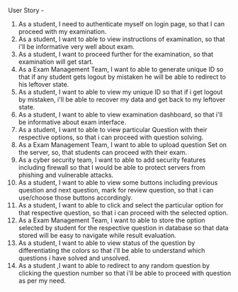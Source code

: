 User Story - 

1. As a student, I need to authenticate myself on login page, so that I can proceed with my examination.
2. As a student, I want to able to view instructions of examination, so that i'll be informative very well about exam.
3. As a student, I want to proceed further for the examination, so that examination will get start.
4. As a Exam Management Team, I want to able to generate unique ID so that if any student gets logout by mistaken he will be able to redirect to his leftover state.
5. As a student, I want to able to view my unique ID so that if i get logout by mistaken, i'll be able to recover my data and get back to my leftover state.
6. As a student, I want to able to view examination dashboard, so that i'll be informative about exam interface.
7. As a student, I want to able to view particular Question with their respective options, so that i can proceed with question solving.
8. As a Exam Management Team, I want to able to upload question Set on the server, so, that students can proceed with their exam.
9. As a cyber security team, I want to able to add security features including firewall so that I would be able to protect servers from phishing and vulnerable attacks.
10. As a student, I want to able to view some buttons including previous question and next question, mark for review question, so that i can use/choose those buttons accordingly.
11. As a student, I want to able to click and select the particular option for that respective question, so that i can proceed with the selected option.
12. As a Exam Management Team, I want to able to store the option selected by student for the respective question in database so that data stored will be easy to navigate while result evaluation.
13. As a student, I want to able to view status of the question by differentiating the colors so that i'll be able to understand which questions i have solved and unsolved.
14. As a student ,I want to able to redirect to any random question by clicking the question number so that i'll be able to proceed with question as per my need.  
